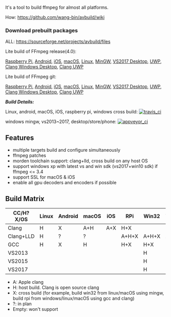It's a tool to build ffmpeg for almost all platforms.

How: https://github.com/wang-bin/avbuild/wiki

### Download prebuilt packages

ALL: https://sourceforge.net/projects/avbuild/files

Lite build of FFmpeg release(4.0):

[Raspberry Pi](https://sourceforge.net/projects/avbuild/files/raspberry-pi/ffmpeg-4.0.2-raspberry-pi-clang-lite.tar.xz/download), [Android](https://sourceforge.net/projects/avbuild/files/android/ffmpeg-4.0.2-android-clang-lite.tar.xz/download), [iOS](https://sourceforge.net/projects/avbuild/files/iOS/ffmpeg-4.0.2-iOS-lite.tar.xz/download), [macOS](https://sourceforge.net/projects/avbuild/files/macOS/ffmpeg-4.0.2-macOS-lite.tar.xz/download), [Linux](https://sourceforge.net/projects/avbuild/files/linux/ffmpeg-4.0.2-linux-gcc-lite.tar.xz/download),
[MinGW](https://sourceforge.net/projects/avbuild/files/windows-desktop/ffmpeg-4.0.2-desktop-MINGW-lite.7z/download), [VS2017 Desktop](https://sourceforge.net/projects/avbuild/files/windows-desktop/ffmpeg-4.0.2-desktop-VS2017-lite.7z/download), [UWP](https://sourceforge.net/projects/avbuild/files/windows-store/ffmpeg-4.0.2-store-VS2017-lite.7z/download), [Clang Windows Desktop](https://sourceforge.net/projects/avbuild/files/windows-desktop/ffmpeg-4.0.2-windows-desktop-clang-lite.tar.xz/download), [Clang UWP](https://sourceforge.net/projects/avbuild/files/windows-store/ffmpeg-4.0.2-windows-store-clang-lite.tar.xz/download)


Lite build of FFmpeg git:

[Raspberry Pi](https://sourceforge.net/projects/avbuild/files/raspberry-pi/ffmpeg-git-raspberry-pi-clang-lite.tar.xz/download), [Android](https://sourceforge.net/projects/avbuild/files/android/ffmpeg-git-android-clang-lite.tar.xz/download), [iOS](https://sourceforge.net/projects/avbuild/files/iOS/ffmpeg-git-iOS-lite.tar.xz/download), [macOS](https://sourceforge.net/projects/avbuild/files/macOS/ffmpeg-git-macOS-lite.tar.xz/download), [Linux](https://sourceforge.net/projects/avbuild/files/linux/ffmpeg-git-linux-gcc-lite.tar.xz/download), 
[MinGW](https://sourceforge.net/projects/avbuild/files/windows-desktop/ffmpeg-git-desktop-MINGW-lite.7z/download), [VS2017 Desktop](https://sourceforge.net/projects/avbuild/files/windows-desktop/ffmpeg-git-desktop-VS2017-lite.7z/download), [UWP](https://sourceforge.net/projects/avbuild/files/windows-store/ffmpeg-git-store-VS2017-lite.7z/download), [Clang Windows Desktop](https://sourceforge.net/projects/avbuild/files/windows-desktop/ffmpeg-git-windows-desktop-clang-lite.tar.xz/download), [Clang UWP](https://sourceforge.net/projects/avbuild/files/windows-store/ffmpeg-git-windows-store-clang-lite.tar.xz/download)

***Build Details:***

Linux, android, macOS, iOS, raspberry pi, windows cross build: [![travis_ci](https://travis-ci.org/wang-bin/avbuild.svg?branch=master)](https://travis-ci.org/wang-bin/avbuild)

windows mingw, vs2013~2017, desktop/store/phone: [![appveyor_ci](https://ci.appveyor.com/api/projects/status/github/wang-bin/avbuild?branch=master&svg=true)](https://ci.appveyor.com/project/wang-bin/avbuild)

## Features

- multiple targets build and configure simultaneously
- ffmpeg patches
- morden toolchain support: clang+lld, cross build on any host OS
- support windows xp with latest vs and win sdk (vs2017+win10 sdk) if ffmpeg <= 3.4
- support SSL for macOS & iOS
- enable all gpu decoders and encoders if possible

## Build Matrix

| CC/H?X/OS |  Linux  |  Android  |  macOS  |   iOS   |    RPi    |  Win32  |  WinStore  | WinPhone |
|-----------|---------|-----------|---------|---------|-----------|---------|------------|----------|
|   Clang   |    H    |     X     |   A+H   |   A+X   |    H+X    |         |            |          |
| Clang+LLD |    H    |     ?     |    ?    |         |   A+H+X   |  A+H+X  |   A+H+X    |     ?    |
|    GCC    |    H    |     X     |    H    |         |    H+X    |   H+X   |      ?     |     ?    |
|  VS2013   |         |           |         |         |           |    H    |      H     |     X    |
|  VS2015   |         |           |         |         |           |    H    |      H     |     X    |
|  VS2017   |         |           |         |         |           |    H    |      H     |     ?    |


- A: Apple clang
- H: host build. Clang is open source clang
- X: cross build (for example, build win32 from linux/macOS using mingw, build rpi from windows/linux/macOS using gcc and clang)
- ?: in plan
- Empty: won't support
